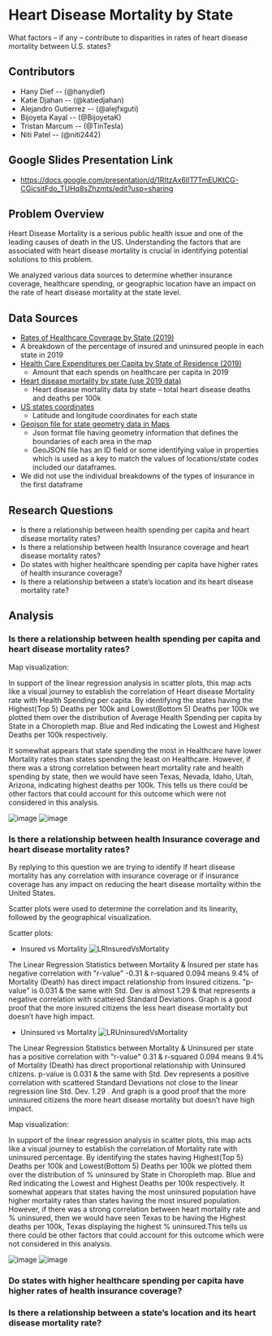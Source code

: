 # Heart Disease Mortality by State
What factors – if any – contribute to disparities in rates of heart disease mortality between U.S. states?

## Contributors
- Hany Dief -- (@hanydief)
- Katie Djahan -- (@katiedjahan)
- Alejandro Gutierrez -- (@alejfxguti)
- Bijoyeta Kayal -- (@BijoyetaK)
- Tristan Marcum -- (@TinTesla)
- Niti Patel -- (@niti2442)

## Google Slides Presentation Link
- https://docs.google.com/presentation/d/1RItzAx6IIT7TmEUKtCG-CGicsitFdo_TUHq8sZhzmts/edit?usp=sharing

## Problem Overview
Heart Disease Mortality is a serious public health issue and one of the leading causes of death in the US. Understanding the factors that are associated with heart disease mortality is crucial in identifying potential solutions to this problem.

We analyzed various data sources to determine whether insurance coverage, healthcare spending, or geographic location have an impact on the rate of heart disease mortality at the state level.

## Data Sources
- [Rates of Healthcare Coverage by State (2019)](https://www.kff.org/other/state-indicator/total-population/?currentTimeframe=1&sortModel=%7B%22colId%22:%22Location%22,%22sort%22:%22asc%22%7D)
- A breakdown of the percentage of insured and uninsured people in each state in 2019
- [Health Care Expenditures per Capita by State of Residence (2019)](https://www.kff.org/other/state-indicator/health-spending-per-capita/?currentTimeframe=1&sortModel=%7B%22colId%22:%22Location%22,%22sort%22:%22asc%22%7D)
    - Amount that each spends on healthcare per capita in 2019
- [Heart disease mortality by state (use 2019 data)](https://www.cdc.gov/nchs/pressroom/sosmap/heart_disease_mortality/heart_disease.htm)
    - Heart disease mortality data by state – total heart disease deaths and deaths per 100k
- [US states coordinates](https://developers.google.com/public-data/docs/canonical/states_csv)
    - Latitude and longitude coordinates for each state
- [Geojson file for state geometry data in Maps](https://eric.clst.org/tech/usgeojson/)
    - Json format file having geometry information that defines the boundaries of each area in the map
    - GeoJSON file has an ID field or some identifying value in properties which is used as a key to match the values of locations/state codes included our dataframes.
- We did not use the individual breakdowns of the types of insurance in the first dataframe

## Research Questions
- Is there a relationship between health spending per capita and heart disease mortality rates? 
- Is there a relationship between health Insurance coverage and heart disease mortality rates?
- Do states with higher healthcare spending per capita have higher rates of health insurance coverage?
- Is there a relationship between a state’s location and its heart disease mortality rate?

## Analysis
### Is there a relationship between health spending per capita and heart disease mortality rates? 
Map visualization: 

In support of the linear regression analysis in scatter plots, this map acts like a visual journey to establish the correlation of Heart disease Mortality rate 
with Health Spending per capita. By identifying the states having the Highest(Top 5) Deaths per 100k and Lowest(Bottom 5) Deaths per 100k we plotted them over the
distribution of Average Health Spending per capita by State in a Choropleth map. Blue and Red indicating the Lowest and Highest Deaths per 100k respectively. 

It somewhat appears that state spending the most in Healthcare have lower Mortality rates than states spending the least on Healthcare. 
However, if there was a strong correlation between heart mortality rate and health spending by state, then we would have seen Texas, Nevada, Idaho, Utah, Arizona,
indicating highest deaths per 100k. This tells us there could be other factors that could account for this outcome which were not considered in this analysis. 

![image](https://user-images.githubusercontent.com/126313924/233286266-1fe59473-f11e-4277-9f19-791ee0626ed2.png)
![image](https://user-images.githubusercontent.com/126313924/233286364-fc5c93a0-e071-41dd-b9da-802d358446f5.png)


### Is there a relationship between health Insurance coverage and heart disease mortality rates?
By replying to this question we are trying to identify if heart disease mortality has any correlation with insurance coverage or if insurance coverage has any impact on reducing the heart disease mortality within the United States.

Scatter plots were used to determine the correlation and its linearity, followed by the geographical visualization. 

Scatter plots: 
- Insured vs Mortality
![LRInsuredVsMortality](https://user-images.githubusercontent.com/123844669/233252181-ca03a2e7-c4e1-4012-a9f1-5c6689a47b93.png)

The Linear Regression Statistics between Mortality & Insured per state has negative correlation with "r-value" -0.31 & r-squared 0.094 means 9.4% of Mortality (Death) has direct impact relationship from Insured citizens.
"p-value" is 0.031 & the same with Std. Dev is almost 1.29 & that represents a negative correlation with scattered Standard Deviations. 
Graph is a good proof that the more insured citizens the less heart disease mortality but doesn’t have high impact.

- Uninsured vs Mortality
![LRUninsuredVsMortality](https://user-images.githubusercontent.com/123844669/233252205-aeeb1599-282c-431a-b9be-a9b1860c202d.png)

The Linear Regression Statistics between Mortality & Uninsured per state has a positive correlation with "r-value" 0.31 & r-squared 0.094 means 9.4% of Mortality (Death) has direct proportional relationship with Uninsured citizens.
p-value is 0.031 & the same with Std. Dev represents a positive correlation with scattered Standard Deviations not close to the linear regression line Std. Dev. 1.29 .
And graph is a good proof that the more uninsured citizens the more heart disease mortality but doesn’t have high impact.

Map visualization: 

In support of the linear regression analysis in scatter plots, this map acts like a visual journey to establish the correlation of Mortality rate with uninsured percentage. By identifying the states having Highest(Top 5) Deaths per 100k and Lowest(Bottom 5) Deaths per 100k we plotted them over the distribution of % uninsured by State in Choropleth map. Blue and Red indicating the Lowest and Highest Deaths per 100k respectively. It somewhat appears that states having the most uninsured population have higher mortality rates than states having the most insured population. However, if there was a strong correlation between heart mortality rate and % uninsured, then we would have seen Texas to be having the Highest deaths per 100k, Texas displaying the highest % uninsured.This tells us there could be other factors that could account for this outcome which were not considered in this analysis. 

![image](https://user-images.githubusercontent.com/126313924/233284594-d047776b-19ee-4374-a0e3-6526fb68ad9a.png)
![image](https://user-images.githubusercontent.com/126313924/233284712-64f5870d-c120-4b9c-82cc-b90eb5ab1a68.png)


### Do states with higher healthcare spending per capita have higher rates of health insurance coverage?


### Is there a relationship between a state’s location and its heart disease mortality rate?

